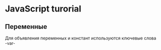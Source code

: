 # JavaScript turorial

## Переменные 

Для объявления переменных и констант используются ключевые слова -var-
